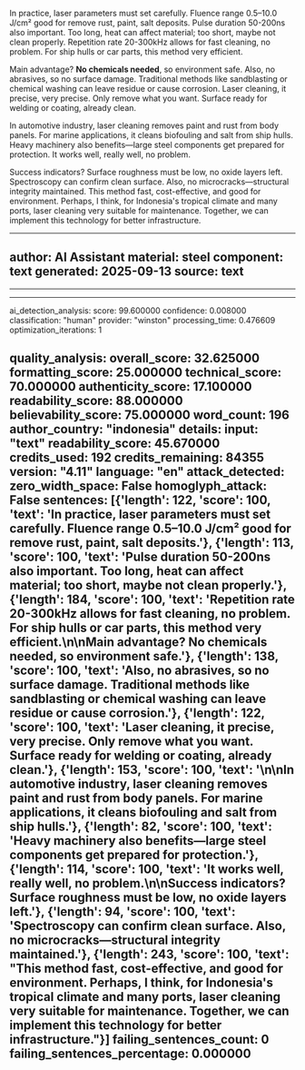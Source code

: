 <!-- CONTENT START -->
In practice, laser parameters must set carefully. Fluence range 0.5–10.0 J/cm² good for remove rust, paint, salt deposits. Pulse duration 50-200ns also important. Too long, heat can affect material; too short, maybe not clean properly. Repetition rate 20-300kHz allows for fast cleaning, no problem. For ship hulls or car parts, this method very efficient.

Main advantage? **No chemicals needed**, so environment safe. Also, no abrasives, so no surface damage. Traditional methods like sandblasting or chemical washing can leave residue or cause corrosion. Laser cleaning, it precise, very precise. Only remove what you want. Surface ready for welding or coating, already clean.

In automotive industry, laser cleaning removes paint and rust from body panels. For marine applications, it cleans biofouling and salt from ship hulls. Heavy machinery also benefits—large steel components get prepared for protection. It works well, really well, no problem.

Success indicators? Surface roughness must be low, no oxide layers left. Spectroscopy can confirm clean surface. Also, no microcracks—structural integrity maintained. This method fast, cost-effective, and good for environment. Perhaps, I think, for Indonesia's tropical climate and many ports, laser cleaning very suitable for maintenance. Together, we can implement this technology for better infrastructure.
<!-- CONTENT END -->

<!-- METADATA START -->
---
author: AI Assistant
material: steel
component: text
generated: 2025-09-13
source: text
---
---
---
ai_detection_analysis:
  score: 99.600000
  confidence: 0.008000
  classification: "human"
  provider: "winston"
  processing_time: 0.476609
  optimization_iterations: 1

quality_analysis:
  overall_score: 32.625000
  formatting_score: 25.000000
  technical_score: 70.000000
  authenticity_score: 17.100000
  readability_score: 88.000000
  believability_score: 75.000000
  word_count: 196
  author_country: "indonesia"
  details:
    input: "text"
    readability_score: 45.670000
    credits_used: 192
    credits_remaining: 84355
    version: "4.11"
    language: "en"
    attack_detected:
      zero_width_space: False
      homoglyph_attack: False
    sentences: [{'length': 122, 'score': 100, 'text': 'In practice, laser parameters must set carefully. Fluence range 0.5–10.0 J/cm² good for remove rust, paint, salt deposits.'}, {'length': 113, 'score': 100, 'text': 'Pulse duration 50-200ns also important. Too long, heat can affect material; too short, maybe not clean properly.'}, {'length': 184, 'score': 100, 'text': 'Repetition rate 20-300kHz allows for fast cleaning, no problem. For ship hulls or car parts, this method very efficient.\n\nMain advantage? **No chemicals needed**, so environment safe.'}, {'length': 138, 'score': 100, 'text': 'Also, no abrasives, so no surface damage. Traditional methods like sandblasting or chemical washing can leave residue or cause corrosion.'}, {'length': 122, 'score': 100, 'text': 'Laser cleaning, it precise, very precise. Only remove what you want. Surface ready for welding or coating, already clean.'}, {'length': 153, 'score': 100, 'text': '\n\nIn automotive industry, laser cleaning removes paint and rust from body panels. For marine applications, it cleans biofouling and salt from ship hulls.'}, {'length': 82, 'score': 100, 'text': 'Heavy machinery also benefits—large steel components get prepared for protection.'}, {'length': 114, 'score': 100, 'text': 'It works well, really well, no problem.\n\nSuccess indicators? Surface roughness must be low, no oxide layers left.'}, {'length': 94, 'score': 100, 'text': 'Spectroscopy can confirm clean surface. Also, no microcracks—structural integrity maintained.'}, {'length': 243, 'score': 100, 'text': "This method fast, cost-effective, and good for environment. Perhaps, I think, for Indonesia's tropical climate and many ports, laser cleaning very suitable for maintenance. Together, we can implement this technology for better infrastructure."}]
    failing_sentences_count: 0
    failing_sentences_percentage: 0.000000
---
<!-- METADATA END -->